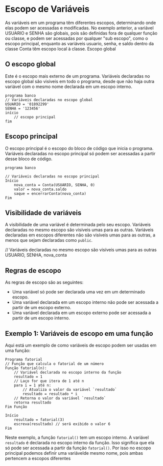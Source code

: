 # Escopo de Variáveis

As variáveis em um programa têm diferentes escopos, determinando onde elas podem ser acessadas e modificadas. No exemplo anterior, a variável USUARIO e SENHA são globais, pois são definidas fora de qualquer função ou classe, e podem ser acessadas por qualquer "sub escopo", como o escopo principal, enquanto as variáveis usuario, senha, e saldo dentro da classe Conta têm escopo local à classe.
Escopo global

## O escopo global

Este é o escopo mais externo de um programa. Variáveis declaradas no escopo global são visíveis em todo o programa, desde que não haja outra variável com o mesmo nome declarada em um escopo interno.

```
programa banco
// Variáveis declaradas no escopo global
USUARIO = '01892299'
SENHA = '123456'
início
    // escopo principal
fim
```


## Escopo principal

O escopo principal é o escopo do bloco de código que inicia o programa. Variáveis declaradas no escopo principal só podem ser acessadas a partir desse bloco de código.


```
programa banco

// Variáveis declaradas no escopo principal
Início
    nova_conta = Conta(USUARIO, SENHA, 0)
    valor = nova_conta.saldo
    saque = encerrarConta(nova_conta)
Fim

```
## Visibilidade de variáveis

A visibilidade de uma variável é determinada pelo seu escopo. Variáveis declaradas no mesmo escopo são visíveis umas para as outras. Variáveis declaradas em escopos diferentes não são visíveis umas para as outras, a menos que sejam declaradas como `public`.

// Variáveis declaradas no mesmo escopo são visíveis umas para as outras
USUARIO, SENHA, nova_conta

## Regras de escopo

As regras de escopo são as seguintes:

- Uma variável só pode ser declarada uma vez em um determinado escopo.
- Uma variável declarada em um escopo interno não pode ser acessada a partir de um escopo externo.
- Uma variável declarada em um escopo externo pode ser acessada a partir de um escopo interno.

## Exemplo 1: Variáveis de escopo em uma função

Aqui está um exemplo de como variáveis de escopo podem ser usadas em uma função:

```
Programa fatorial
// Função que calcula o fatorial de um número
Função fatorial(n):
    // Variável declarada no escopo interno da função
    resultado = 1
    // Laço for que itera de 1 até n
    para i = 1 até n:
        // Atualiza o valor da variável `resultado`
        resultado = resultado * i
    // Retorna o valor da variável `resultado`
    retorna resultado
Fim Função

Início
    resultado = fatorial(3)
    escreva(resultado) // será exibido o valor 6
Fim
```

Neste exemplo, a função `fatorial()` tem um escopo interno. A variável `resultado` é declarada no escopo interno da função. Isso significa que ela só pode ser acessada a partir da função `fatorial()`. Por isso no escopo principal podemos definir uma variávelde mesmo nome, pois ambas pertencem a escopos diferentes 